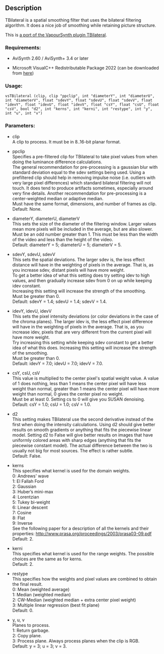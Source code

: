 ## Description

TBilateral is a spatial smoothing filter that uses the bilateral filtering algorithm. It does a nice job of smoothing while retaining picture structure.

This is [a port of the VapourSynth plugin TBilateral](https://github.com/dubhater/vapoursynth-tbilateral).

### Requirements:

- AviSynth 2.60 / AviSynth+ 3.4 or later

- Microsoft VisualC++ Redistributable Package 2022 (can be downloaded from [here](https://github.com/abbodi1406/vcredist/releases))

### Usage:

```
vsTBilateral (clip, clip "ppclip", int "diameterY", int "diameterU", int "diameterV", float "sdevY", float "sdevU", float "sdevV", float "idevY", float "idevU", float "idevV", float "csY", float "csU", float "csV", bool "d2", int "kerns", int "kerni", int "restype", int "y", int "u", int "v")
```

### Parameters:

- clip\
    A clip to process. It must be in 8..16-bit planar format.
    
- ppclip\
    Specifies a pre-filtered clip for TBilateral to take pixel values from when doing the luminance difference calculations.\
    The general recommendation for pre-processing is a gaussian blur with standard deviation equal to the sdev settings being used. Using a prefiltered clip should help in removing impulse noise (i.e. outliers with very large pixel differences) which standard bilateral filtering will not touch. It does tend to produce artifacts sometimes, especially around very fine details. Another recommendation for pre-processing is a center-weighted median or adaptive median.\
    Must have the same format, dimensions, and number of frames as clip.\
    Default: None.
    
- diameterY, diameterU, diameterV\
    This sets the size of the diameter of the filtering window. Larger values mean more pixels will be included in the average, but are also slower.\
    Must be an odd number greater than 1. This must be less than the width of the video and less than the height of the video.\
    Default: diameterY = 5; diameterU = 5; diameterV = 5.
    
- sdevY, sdevU, sdevV\
    This sets the spatial deviations. The larger sdev is, the less effect distance will have in the weighting of pixels in the average. That is, as you increase sdev, distant pixels will have more weight.\
    To get a better idea of what this setting does try setting idev to high values, and then gradually increase sdev from 0 on up while keeping idev constant.\
    Increasing this setting will increase the strength of the smoothing.\
    Must be greater than 0.\
    Default: sdevY = 1.4; sdevU = 1.4; sdevV = 1.4.
    
- idevY, idevU, idevV\
    This sets the pixel intensity deviations (or color deviations in the case of the chroma planes). The larger idev is, the less effect pixel difference will have in the weighting of pixels in the average. That is, as you increase idev, pixels that are very different from the current pixel will have more weight.\
    Try increasing this setting while keeping sdev constant to get a better idea of what this does. Increasing this setting will increase the strength of the smoothing.\
    Must be greater than 0.\
    Default: idevY = 7.0; idevU = 7.0; idevV = 7.0.
    
- csY, csU, csV\
    This value is multiplied to the center pixel's spatial weight value. A value of 1 does nothing, less than 1 means the center pixel will have less weight than normal, greater than 1 means the center pixel will have more weight than normal, 0 gives the center pixel no weight.\
    Must be at least 0. Setting cs to 0 will give you SUSAN denoising.\
    Default: csY = 1.0; csU = 1.0; csV = 1.0.
    
- d2\
    This setting makes TBilateral use the second derivative instead of the first when doing the intensity calculations. Using d2 should give better results on smooth gradients or anything that fits the piecewise linear model. Setting d2 to False will give better results on images that have uniformly colored areas with sharp edges (anything that fits the piecewise constant model). The actual difference between the two is usually not big for most sources. The effect is rather subtle.\
    Default: False.
    
- kerns\
    This specifies what kernel is used for the domain weights.\
    0: Andrews' wave\
    1: El Fallah Ford\
    2: Gaussian\
    3: Huber’s mini-max\
    4: Lorentzian\
    5: Tukey bi-weight\
    6: Linear descent\
    7: Cosine\
    8: Flat\
    9: Inverse\
    See the following paper for a description of all the kernels and their properties: http://www.prasa.org/proceedings/2003/prasa03-09.pdf \
    Default: 2.
    
- kerni\
    This specifies what kernel is used for the range weights. The possible choices are the same as for kerns.\
    Default: 2.
    
- restype\
    This specifies how the weights and pixel values are combined to obtain the final result.\
    0: Mean (weighted average)\
    1: Median (weighted median)\
    2: CW-Median (weighted median + extra center pixel weight)\
    3: Multiple linear regression (best fit plane)\
    Default: 0.
    
- y, u, v\
    Planes to process.\
    1: Return garbage.\
    2: Copy plane.\
    3: Process plane. Always process planes when the clip is RGB.\
    Default: y = 3; u = 3; v = 3.
